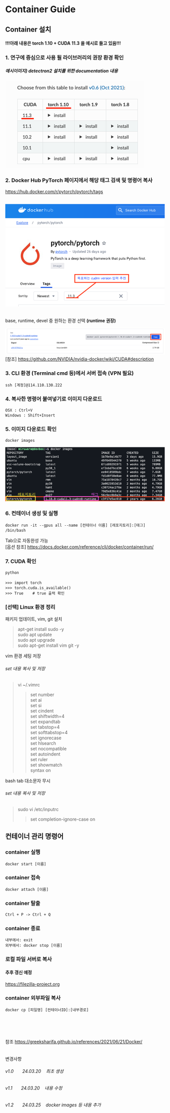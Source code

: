 Container Guide
=========

Container 설치
---------

#### !!!아래 내용은 torch 1.10 + CUDA 11.3 을 예시로 들고 있음!!!

### 1. 연구에 중심으로 사용 될 라이브러리의 권장 환경 확인

##### 예시이미지\) detectron2 설치를 위한 documentation 내용
![Alt 환경](./img/1.png)


### 2. Docker Hub PyTorch 페이지에서 해당 태그 검색 및 명령어 복사

https://hub.docker.com/r/pytorch/pytorch/tags 

\
![Alt 검색](./img/2.png)

\
base, runtime, devel 중 원하는 환경 선택 **(runtime 권장)**

![Alt 검색](./img/3.png)
[참조] https://github.com/NVIDIA/nvidia-docker/wiki/CUDA#description

### 3. CLI 환경 (Terminal cmd 등)에서 서버 접속 (VPN 필요)
    ssh [계정]@114.110.130.222

### 4. 복사한 명령어 붙여넣기로 이미지 다운로드

    OSX : Ctrl+V
    Windows : Shift+Insert

### 5. 이미지 다운로드 확인

    docker images

![Alt 이미지확인](./img/4.png)

### 6. 컨테이너 생성 및 실행
    docker run -it --gpus all --name [컨테이너 이름] [레포지토리]:[태그] /bin/bash
Tab으로 자동완성 가능 \
[옵션 참조] https://docs.docker.com/reference/cli/docker/container/run/


### 7. CUDA 확인
    python

    >>> import torch
    >>> torch.cuda.is_available()
    >>> True    # true 출력 확인
 



### [선택] Linux 환경 정리

패키지 업데이트, vim, git 설치 
>   apt-get install sudo -y \
sudo apt update \
sudo apt upgrade \
sudo apt-get install vim git -y

vim 환경 세팅 저장
###### set 내용 복사 및 저장

>   vi ~/.vimrc
>   >   set number \
set ai \
set si \
set cindent \
set shiftwidth=4\
set expandtab\
set tabstop=4\
set softtabstop=4\
set ignorecase\
set hlsearch\
set nocompatible\
set autoindent\
set ruler\
set showmatch\
syntax on


bash tab 대소문자 무시
###### set 내용 복사 및 저장
>   sudo vi /etc/inputrc
>   >   set completion-ignore-case on






## 컨테이너 관리 명령어

### container 실행

    docker start [이름]

### container 접속

    docker attach [이름]

### container 탈출

    Ctrl + P -> Ctrl + Q

### container 종료

    내부에서: exit
    외부에서: docker stop [이름]

### 로컬 파일 서버로 복사

#### 추후 갱신 예정
https://filezilla-project.org

### container 외부파일 복사

    docker cp [피일명] [컨테이너ID]:[내부경로]


\
\
\
\
참조
https://greeksharifa.github.io/references/2021/06/21/Docker/
\
\
\
변경사항

######    v1.0 &nbsp; &nbsp; &nbsp; 24.03.20 &nbsp;&nbsp; 최초 생성
######    v1.1 &nbsp; &nbsp; &nbsp; 24.03.20 &nbsp;&nbsp; 내용 수정
######    v1.2 &nbsp; &nbsp; &nbsp; 24.03.25 &nbsp;&nbsp; docker images 등 내용 추가
